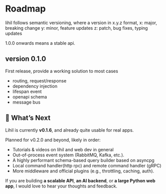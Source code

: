 # Roadmap

lihil follows semantic versioning, where a version in x.y.z format,
x: major, breaking change
y: minor, feature updates
z: patch, bug fixes, typing updates

1.0.0 onwards means a stable api.

## version 0.1.0

First release, provide a working solution to most cases

- routing, request/response
- dependency injection
- lifespan event
- openapi schema
- message bus

## 🔮 **What’s Next**

Lihil is currently **v0.1.6**, and already quite usable for real apps.

Planned for v0.2.0 and beyond, likely in order:

- Tutorials & videos on lihil and web dev in general
- Out-of-process event system (RabbitMQ, Kafka, etc.).
- A highly performant schema-based query builder based on asyncpg
- Local command handler(http rpc) and remote command handler (gRPC)
- More middleware and official plugins (e.g., throttling, caching, auth).

If you are building **a scalable API**, **an AI backend**, or **a large Python web app**, I would love to hear your thoughts and feedback.